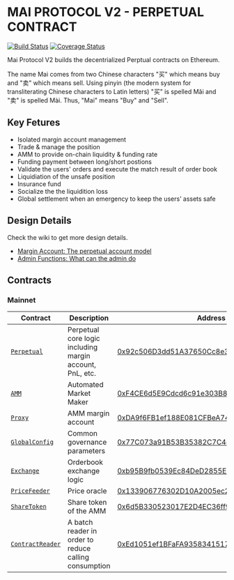 # MAI PROTOCOL V2 - PERPETUAL CONTRACT

[![Build Status](https://travis-ci.org/mcdexio/mai-protocol-v2.svg?branch=master)](https://travis-ci.org/mcdexio/mai-protocol-v2)
[![Coverage Status](https://coveralls.io/repos/github/mcdexio/mai-protocol-v2/badge.svg?branch=master)](https://coveralls.io/github/mcdexio/mai-protocol-v2?branch=master)

Mai Protocol V2 builds the decentrialized Perptual contracts on Ethereum.

The name Mai comes from two Chinese characters "买" which means buy and "卖" which means sell. Using pinyin (the modern system for transliterating Chinese characters to Latin letters) "买" is spelled Mǎi and "卖" is spelled Mài. Thus, "Mai" means "Buy" and "Sell".

## Key Fetures

- Isolated margin account management
- Trade & manage the position
- AMM to provide on-chain liquidity & funding rate
- Funding payment between long/short postions
- Validate the users' orders and execute the match result of order book
- Liquidiation of the unsafe position
- Insurance fund
- Socialize the the liquidition loss
- Global settlement when an emergency to keep the users’ assets safe

## Design Details

Check the wiki to get more design details.

* [Margin Account: The perpetual account model](https://github.com/mcdexio/mai-protocol-v2/wiki/Margin-Account)
* [Admin Functions: What can the admin do](https://github.com/mcdexio/mai-protocol-v2/wiki/Admin-Functions)

## Contracts

### Mainnet

|Contract|Description|Address|
|---|---|---|
|[`Perpetual`](contracts/perpetual/Perpetual.sol)               |Perpetual core logic including margin account, PnL, etc.|[0x92c506D3dd51A37650Cc8e352a7551c26E2c607d](https://etherscan.io/address/0x92c506D3dd51A37650Cc8e352a7551c26E2c607d)|
|[`AMM`](contracts/liquidity/AMM.sol)                           |Automated Market Maker                                  |[0xF4CE6d5E9Cdcd6c91e303B87E27688f01B9Bb7bf](https://etherscan.io/address/0xF4CE6d5E9Cdcd6c91e303B87E27688f01B9Bb7bf)|
|[`Proxy`](contracts/proxy/PerpetualProxy.sol)                  |AMM margin account                                      |[0xDA9f6FB1ef188E081CFBeA74ec820A3718E91f21](https://etherscan.io/address/0xDA9f6FB1ef188E081CFBeA74ec820A3718E91f21)|
|[`GlobalConfig`](contracts/global/GlobalConfig.sol)            |Common governance parameters                            |[0x77C073a91B53B35382C7C4cdF4079b7E312d552d](https://etherscan.io/address/0x77C073a91B53B35382C7C4cdF4079b7E312d552d)|
|[`Exchange`](contracts/exchange/Exchange.sol)                  |Orderbook exchange logic                                |[0xb95B9fb0539Ec84DeD2855Ed1C9C686Af9A4e8b3](https://etherscan.io/address/0xb95B9fb0539Ec84DeD2855Ed1C9C686Af9A4e8b3)|
|[`PriceFeeder`](contracts/oracle/InversedChainlinkAdapter.sol) |Price oracle                                            |[0x133906776302D10A2005ec2eD0C92ab6F2cbd903](https://etherscan.io/address/0x133906776302D10A2005ec2eD0C92ab6F2cbd903)|
|[`ShareToken`](contracts/token/ShareToken.sol)                 |Share token of the AMM                                  |[0x6d5B330523017E2D4EC36ff973a49A440aB763EF](https://etherscan.io/address/0x6d5B330523017E2D4EC36ff973a49A440aB763EF)|
|[`ContractReader`](contracts/reader/ContractReader.sol)        |A batch reader in order to reduce calling consumption   |[0xEd1051ef1BFaFA9358341517598D225d852C7796](https://etherscan.io/address/0xEd1051ef1BFaFA9358341517598D225d852C7796)|
  

  



